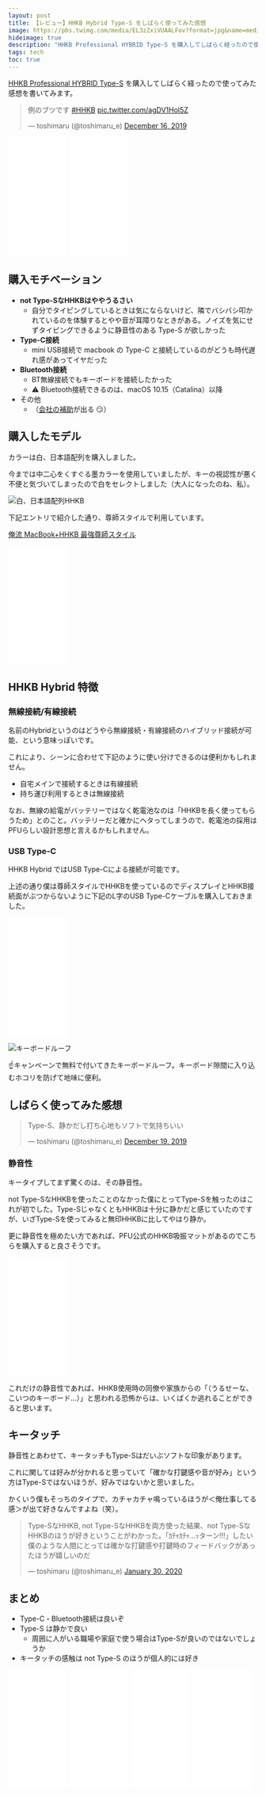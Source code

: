 ```yaml
---
layout: post
title: 【レビュー】HHKB Hybrid Type-S をしばらく使ってみた感想
image: https://pbs.twimg.com/media/EL3zZxiVUAALFov?format=jpg&name=medium
hideimage: true
description: "HHKB Professional HYBRID Type-S を購入してしばらく経ったので使ってみた感想を書いてみます。購入モチベーション: not Type-SなHHKBはややうるさい Type-C接続 Bluetooth接続"
tags: tech
toc: true
---
```


[HHKB Professional
HYBRID Type-S](https://happyhackingkb.com/jp/products/hybrid_types/) を購入してしばらく経ったので使ってみた感想を書いてみます。

<blockquote class="twitter-tweet"><p lang="ja" dir="ltr">例のブツです <a href="https://twitter.com/hashtag/HHKB?src=hash&amp;ref_src=twsrc%5Etfw">#HHKB</a> <a href="https://t.co/agDV1Hol5Z">pic.twitter.com/agDV1Hol5Z</a></p>&mdash; toshimaru (@toshimaru_e) <a href="https://twitter.com/toshimaru_e/status/1206387903632248833?ref_src=twsrc%5Etfw">December 16, 2019</a></blockquote>

<iframe style="width:120px;height:240px;" marginwidth="0" marginheight="0" scrolling="no" frameborder="0" src="//rcm-fe.amazon-adsystem.com/e/cm?lt1=_blank&bc1=000000&IS2=1&bg1=FFFFFF&fc1=000000&lc1=0000FF&t=toshimaru-22&language=ja_JP&o=9&p=8&l=as4&m=amazon&f=ifr&ref=as_ss_li_til&asins=B082TXLC2B&linkId=c5256b54070710d4ccbe87264a98553d"></iframe>
<iframe style="width:120px;height:240px;" marginwidth="0" marginheight="0" scrolling="no" frameborder="0" src="//rcm-fe.amazon-adsystem.com/e/cm?lt1=_blank&bc1=000000&IS2=1&bg1=FFFFFF&fc1=000000&lc1=0000FF&t=toshimaru-22&language=ja_JP&o=9&p=8&l=as4&m=amazon&f=ifr&ref=as_ss_li_til&asins=B082TSZ27D&linkId=06db5d4f52a7b49dce985f7445194cbb"></iframe>

## 購入モチベーション

- **not Type-SなHHKBはややうるさい**
  - 自分でタイピングしているときは気にならないけど、隣でバシバシ叩かれているのを体験するとやや音が耳障りなときがある。ノイズを気にせずタイピングできるように静音性のある Type-S が欲しかった
- **Type-C接続**
  - mini USB接続で macbook の Type-C と接続しているのがどうも時代遅れ感があってイヤだった
- **Bluetooth接続**
  - BT無線接続でもキーボードを接続したかった
  - ⚠️ Bluetooth接続できるのは、macOS 10.15（Catalina）以降
- その他
  - （[会社の補助](https://medpeer.co.jp/recruit/workplace/development.html)が出る 😏）

## 購入したモデル

カラーは白、日本語配列を購入しました。

今までは中二心をくすぐる墨カラーを使用していましたが、キーの視認性が悪く不便と気づいてしまったので白をセレクトしました（大人になったのね、私）。

![白、日本語配列HHKB](/images/posts/hhkb/white-hhkb.jpg)

下記エントリで紹介した通り、尊師スタイルで利用しています。

[俺流 MacBook+HHKB 最強尊師スタイル](/macbook-hhkb-sonshi-style/)

<iframe style="width:120px;height:240px;" marginwidth="0" marginheight="0" scrolling="no" frameborder="0" src="//rcm-fe.amazon-adsystem.com/e/cm?lt1=_blank&bc1=000000&IS2=1&bg1=FFFFFF&fc1=000000&lc1=0000FF&t=toshimaru-22&language=ja_JP&o=9&p=8&l=as4&m=amazon&f=ifr&ref=as_ss_li_til&asins=B077ZSGQDH&linkId=254fa7761170460244a7a889534107de"></iframe>

## HHKB Hybrid 特徴

### 無線接続/有線接続

名前のHybridというのはどうやら無線接続・有線接続のハイブリッド接続が可能、という意味っぽいです。

これにより、シーンに合わせて下記のように使い分けできるのは便利かもしれません。

- 自宅メインで接続するときは有線接続
- 持ち運び利用するときは無線接続

なお、無線の給電がバッテリーではなく乾電池なのは「HHKBを長く使ってもらうため」とのこと。バッテリーだと確かにヘタってしまうので、乾電池の採用はPFUらしい設計思想と言えるかもしれません。

### USB Type-C

HHKB Hybrid ではUSB Type-Cによる接続が可能です。

上述の通り僕は尊師スタイルでHHKBを使っているのでディスプレイとHHKB接続面がぶつからないように下記のL字のUSB Type-Cケーブルを購入しておきました。

<iframe style="width:120px;height:240px;" marginwidth="0" marginheight="0" scrolling="no" frameborder="0" src="//rcm-fe.amazon-adsystem.com/e/cm?lt1=_blank&bc1=000000&IS2=1&bg1=FFFFFF&fc1=000000&lc1=0000FF&t=toshimaru-22&language=ja_JP&o=9&p=8&l=as4&m=amazon&f=ifr&ref=as_ss_li_til&asins=B07PLRNWQ7&linkId=012378bddd1c67b23ef7468a9f50f430"></iframe>

![キーボードルーフ](/images/posts/hhkb/hhkbcover.jpg)

☝️キャンペーンで無料で付いてきたキーボードルーフ。キーボード隙間に入り込むホコリを防げて地味に便利。

## しばらく使ってみた感想

<blockquote class="twitter-tweet" data-conversation="none"><p lang="ja" dir="ltr">Type-S、静かだし打ち心地もソフトで気持ちいい</p>&mdash; toshimaru (@toshimaru_e) <a href="https://twitter.com/toshimaru_e/status/1207643044020801538?ref_src=twsrc%5Etfw">December 19, 2019</a></blockquote>

### 静音性

キータイプしてまず驚くのは、その静音性。

not Type-SなHHKBを使ったことのなかった僕にとってType-Sを触ったのはこれが初でした。Type-SじゃなくともHHKBは十分に静かだと感じていたのですが、いざType-Sを使ってみると無印HHKBに比してやはり静か。

更に静音性を極めたい方であれば、PFU公式のHHKB吸振マットがあるのでこちらを購入すると良さそうです。

<iframe style="width:120px;height:240px;" marginwidth="0" marginheight="0" scrolling="no" frameborder="0" src="//rcm-fe.amazon-adsystem.com/e/cm?lt1=_blank&bc1=000000&IS2=1&bg1=FFFFFF&fc1=000000&lc1=0000FF&t=toshimaru-22&language=ja_JP&o=9&p=8&l=as4&m=amazon&f=ifr&ref=as_ss_li_til&asins=B08344W1DY&linkId=2671483c8c0b7897242464be48511332"></iframe>

これだけの静音性であれば、HHKB使用時の同僚や家族からの「（うるせーな、こいつのキーボード...）」と思われる恐怖からは、いくばくか逃れることができると思います。

## キータッチ

静音性とあわせて、キータッチもType-Sはだいぶソフトな印象があります。

これに関しては好みが分かれると思っていて「確かな打鍵感や音が好み」という方はType-Sではないほうが、好みではないかと思いました。

かくいう僕もそっちのタイプで、カチャカチャ鳴っているほうが＜俺仕事してる感＞が出て好きなんですよね（笑）。

<blockquote class="twitter-tweet"><p lang="ja" dir="ltr">Type-SなHHKB, not Type-SなHHKBを両方使った結果、not Type-SなHHKBのほうが好きということがわかった。「ｶﾁｬｶﾁｬ...ｯターン!!!」したい僕のような人間にとっては確かな打鍵感や打鍵時のフィードバックがあったほうが嬉しいのだ</p>&mdash; toshimaru (@toshimaru_e) <a href="https://twitter.com/toshimaru_e/status/1222712303713312770?ref_src=twsrc%5Etfw">January 30, 2020</a></blockquote>

## まとめ

- Type-C・Bluetooth接続は良いぞ
- Type-S は静かで良い
  - 周囲に人がいる職場や家庭で使う場合はType-Sが良いのではないでしょうか
- キータッチの感触は not Type-S のほうが個人的には好き

<iframe style="width:120px;height:240px;" marginwidth="0" marginheight="0" scrolling="no" frameborder="0" src="//rcm-fe.amazon-adsystem.com/e/cm?lt1=_blank&bc1=000000&IS2=1&bg1=FFFFFF&fc1=000000&lc1=0000FF&t=toshimaru-22&language=ja_JP&o=9&p=8&l=as4&m=amazon&f=ifr&ref=as_ss_li_til&asins=B082TXLC2B&linkId=c5256b54070710d4ccbe87264a98553d"></iframe>
<iframe style="width:120px;height:240px;" marginwidth="0" marginheight="0" scrolling="no" frameborder="0" src="//rcm-fe.amazon-adsystem.com/e/cm?lt1=_blank&bc1=000000&IS2=1&bg1=FFFFFF&fc1=000000&lc1=0000FF&t=toshimaru-22&language=ja_JP&o=9&p=8&l=as4&m=amazon&f=ifr&ref=as_ss_li_til&asins=B082TSZ27D&linkId=06db5d4f52a7b49dce985f7445194cbb"></iframe>
<iframe style="width:120px;height:240px;" marginwidth="0" marginheight="0" scrolling="no" frameborder="0" src="//rcm-fe.amazon-adsystem.com/e/cm?lt1=_blank&bc1=000000&IS2=1&bg1=FFFFFF&fc1=000000&lc1=0000FF&t=toshimaru-22&language=ja_JP&o=9&p=8&l=as4&m=amazon&f=ifr&ref=as_ss_li_til&asins=B082TQK2SB&linkId=666af27170fbdef39da1b8d2de31e88d"></iframe>
<iframe style="width:120px;height:240px;" marginwidth="0" marginheight="0" scrolling="no" frameborder="0" src="//rcm-fe.amazon-adsystem.com/e/cm?lt1=_blank&bc1=000000&IS2=1&bg1=FFFFFF&fc1=000000&lc1=0000FF&t=toshimaru-22&language=ja_JP&o=9&p=8&l=as4&m=amazon&f=ifr&ref=as_ss_li_til&asins=B082TYNNL2&linkId=70759e0c4f584e35a0935d040fa17d96"></iframe>
